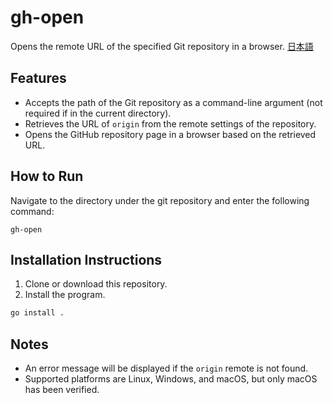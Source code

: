 # gh-open

Opens the remote URL of the specified Git repository in a browser.
[日本語](README.ja.md)

## Features

- Accepts the path of the Git repository as a command-line argument (not required if in the current directory).
- Retrieves the URL of `origin` from the remote settings of the repository.
- Opens the GitHub repository page in a browser based on the retrieved URL.

## How to Run

Navigate to the directory under the git repository and enter the following command:

```
gh-open
```

## Installation Instructions

1. Clone or download this repository.
2. Install the program.
```bash
go install .
```

## Notes

- An error message will be displayed if the `origin` remote is not found.
- Supported platforms are Linux, Windows, and macOS, but only macOS has been verified.
